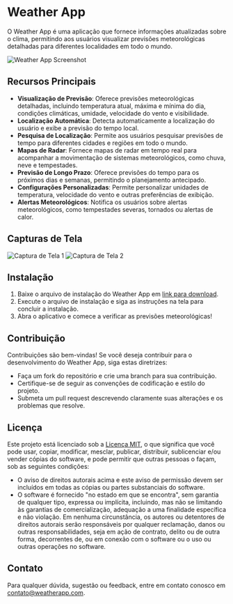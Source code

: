 # Weather App

O Weather App é uma aplicação que fornece informações atualizadas sobre o clima, permitindo aos usuários visualizar previsões meteorológicas detalhadas para diferentes localidades em todo o mundo.

![Weather App Screenshot](screenshot.png)

## Recursos Principais

- **Visualização de Previsão**: Oferece previsões meteorológicas detalhadas, incluindo temperatura atual, máxima e mínima do dia, condições climáticas, umidade, velocidade do vento e visibilidade.
- **Localização Automática**: Detecta automaticamente a localização do usuário e exibe a previsão do tempo local.
- **Pesquisa de Localização**: Permite aos usuários pesquisar previsões de tempo para diferentes cidades e regiões em todo o mundo.
- **Mapas de Radar**: Fornece mapas de radar em tempo real para acompanhar a movimentação de sistemas meteorológicos, como chuva, neve e tempestades.
- **Previsão de Longo Prazo**: Oferece previsões do tempo para os próximos dias e semanas, permitindo o planejamento antecipado.
- **Configurações Personalizadas**: Permite personalizar unidades de temperatura, velocidade do vento e outras preferências de exibição.
- **Alertas Meteorológicos**: Notifica os usuários sobre alertas meteorológicos, como tempestades severas, tornados ou alertas de calor.

## Capturas de Tela

![Captura de Tela 1](screenshot1.png)
![Captura de Tela 2](screenshot2.png)

## Instalação

1. Baixe o arquivo de instalação do Weather App em [link para download](#).
2. Execute o arquivo de instalação e siga as instruções na tela para concluir a instalação.
3. Abra o aplicativo e comece a verificar as previsões meteorológicas!

## Contribuição

Contribuições são bem-vindas! Se você deseja contribuir para o desenvolvimento do Weather App, siga estas diretrizes:

- Faça um fork do repositório e crie uma branch para sua contribuição.
- Certifique-se de seguir as convenções de codificação e estilo do projeto.
- Submeta um pull request descrevendo claramente suas alterações e os problemas que resolve.

## Licença

Este projeto está licenciado sob a [Licença MIT](LICENSE), o que significa que você pode usar, copiar, modificar, mesclar, publicar, distribuir, sublicenciar e/ou vender cópias do software, e pode permitir que outras pessoas o façam, sob as seguintes condições:
- O aviso de direitos autorais acima e este aviso de permissão devem ser incluídos em todas as cópias ou partes substanciais do software.
- O software é fornecido "no estado em que se encontra", sem garantia de qualquer tipo, expressa ou implícita, incluindo, mas não se limitando às garantias de comercialização, adequação a uma finalidade específica e não violação. Em nenhuma circunstância, os autores ou detentores de direitos autorais serão responsáveis por qualquer reclamação, danos ou outras responsabilidades, seja em ação de contrato, delito ou de outra forma, decorrentes de, ou em conexão com o software ou o uso ou outras operações no software.

## Contato

Para qualquer dúvida, sugestão ou feedback, entre em contato conosco em [contato@weatherapp.com](mailto:contato@weatherapp.com).
